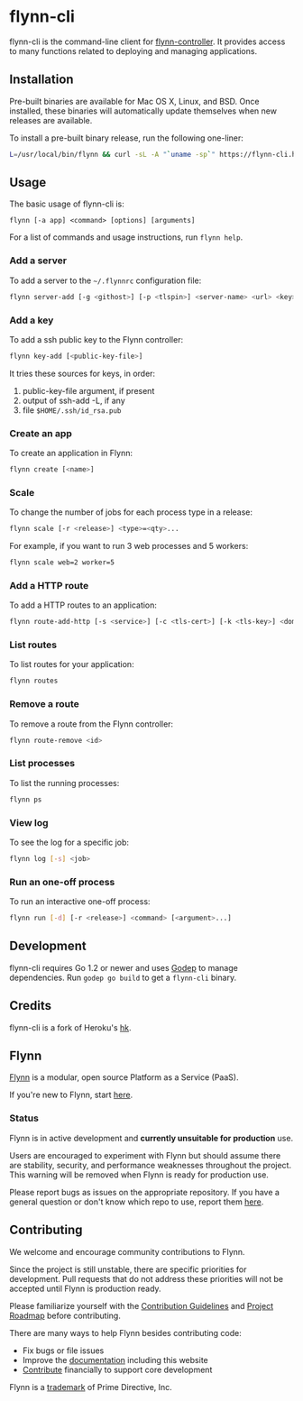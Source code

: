 # flynn-cli

flynn-cli is the command-line client for
[flynn-controller](https://github.com/flynn/flynn-controller). It provides
access to many functions related to deploying and managing applications.

## Installation

Pre-built binaries are available for Mac OS X, Linux, and BSD. Once installed,
these binaries will automatically update themselves when new releases are
available.

To install a pre-built binary release, run the following one-liner:

```bash
L=/usr/local/bin/flynn && curl -sL -A "`uname -sp`" https://flynn-cli.herokuapp.com/flynn.gz | zcat >$L && chmod +x $L
```

## Usage

The basic usage of flynn-cli is:

```text
flynn [-a app] <command> [options] [arguments]
```

For a list of commands and usage instructions, run `flynn help`.

### Add a server

To add a server to the `~/.flynnrc` configuration file:

```bash
flynn server-add [-g <githost>] [-p <tlspin>] <server-name> <url> <key>
```

### Add a key

To add a ssh public key to the Flynn controller:

```bash
flynn key-add [<public-key-file>]
```

It tries these sources for keys, in order:

1. public-key-file argument, if present
2. output of ssh-add -L, if any
3. file `$HOME/.ssh/id_rsa.pub`

### Create an app

To create an application in Flynn:

```bash
flynn create [<name>]
```

### Scale

To change the number of jobs for each process type in a release:

```bash
flynn scale [-r <release>] <type>=<qty>...
```

For example, if you want to run 3 web processes and 5 workers:

```bash
flynn scale web=2 worker=5
```

### Add a HTTP route

To add a HTTP routes to an application:

```bash
flynn route-add-http [-s <service>] [-c <tls-cert>] [-k <tls-key>] <domain>
```

### List routes

To list routes for your application:

```bash
flynn routes
```

### Remove a route

To remove a route from the Flynn controller:

```bash
flynn route-remove <id>
```

### List processes

To list the running processes:

```bash
flynn ps
```

### View log

To see the log for a specific job:

```bash
flynn log [-s] <job>
```

### Run an one-off process

To run an interactive one-off process:

```bash
flynn run [-d] [-r <release>] <command> [<argument>...]
```

## Development

flynn-cli requires Go 1.2 or newer and uses
[Godep](https://github.com/tools/godep) to manage dependencies. Run `godep go
build` to get a `flynn-cli` binary.


## Credits

flynn-cli is a fork of Heroku's [hk](https://github.com/heroku/hk).

## Flynn

[Flynn](https://flynn.io) is a modular, open source Platform as a Service (PaaS).

If you're new to Flynn, start [here](https://github.com/flynn/flynn).

### Status

Flynn is in active development and **currently unsuitable for production** use.

Users are encouraged to experiment with Flynn but should assume there are stability, security, and performance weaknesses throughout the project. This warning will be removed when Flynn is ready for production use.

Please report bugs as issues on the appropriate repository. If you have a general question or don't know which repo to use, report them [here](https://github.com/flynn/flynn/issues).

## Contributing

We welcome and encourage community contributions to Flynn.

Since the project is still unstable, there are specific priorities for development. Pull requests that do not address these priorities will not be accepted until Flynn is production ready.

Please familiarize yourself with the [Contribution Guidelines](https://flynn.io/docs/contributing) and [Project Roadmap](https://flynn.io/docs/roadmap) before contributing.

There are many ways to help Flynn besides contributing code:

 - Fix bugs or file issues
 - Improve the [documentation](https://github.com/flynn/flynn.io) including this website
 - [Contribute](https://flynn.io/#sponsor) financially to support core development

Flynn is a [trademark](https://flynn.io/docs/trademark-guidelines) of Prime Directive, Inc.

